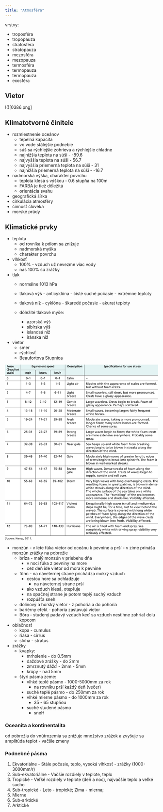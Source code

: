 ```yaml
---
title: "Atmosféra"
---
```



vrstvy:
 - troposféra
 - tropopauza
 - stratosféra
 - stratopauza
 - mezosféra
 - mezopauza
 - termosféra
 - termopauza
 - termopauza
 - exosféra

## Vietor

!()[0386.png]

## Klimatotvorné činitele

 - rozmiestnenie oceánov
   - tepelná kapacita
   - vo vode stálejšie podnebie
   - súš sa rýchlejšie zohrieva a rýchlejšie chladne
   - najnižšia teplota na súši - -89.6
   - najvyššia teplota na súši - 56.7
   - najvyššia priemerná teplota na súši - 31
   - najnižšia priemerná teplota na súši - -16.7
 - nadmorská výška, charakter povrchu
   - teplota klesá s výškou - 0.6 stupňa na 100m
   - FARBA je tiež dôležitá
   - orientácia svahu
 - geografická šírka
 - cirkulácia atmosféry
 - činnosť človeka
 - morské prúdy

## Klimatické prvky
 - teplota
   - od rovníka k pólom sa znižuje
   - nadmorská myška
   - charakter povrchu
 - vlhkosť
   - 100% - vzduch už nevezme viac vody
   - nas 100% sú zrážky
 - tlak
   - normálne 1013 hPa
   - tlaková výš - anticyklóna - čisté suché počasie - extrémne teploty
   - tlaková níž - cyklóna - škaredé počasie - akurat teploty

   - dôležité tlakové myše:
     - azorská výš
     - sibírska výš
     - islandsá níž
     - iránska níž
 - vietor
   - smer
   - rýchlosť
   - Beaufortova Stupnica

![Beaufortova stupnica](attachments/beaufortova-stupnica.png)

- monzún
      - v lete fúka vietor od oceánu k pevnine a prší
      - v zime prináša monzún zrážky na pobrežie
   - bríza - malý monzún v priebehu dňa
      - v noci fúka z pevniny na more
      - cez deň ide vietor od mora k pevnine
   - föhn - na náveternej strane prichádza mokrý vzduch
      - cestou hore sa ochladzuje
         - na náveternej strane prší
      - ako vzduch klesá, otepľuje
      - na opačnej strane je potom teplý suchý vzduch
      - rozpúšťa sneh
   - dolinový a horský vietor - z pohoria a do pohoria
   - bariérny efekt - pohoria zastavujú vietor
   - Bóra - studený padavý vzduch keď sa vzduch nestihne zohriať dolu kopcom
 - oblačnosť
   - kopa - cumulus
   - riasa - cirrus
   - sloha - stratus
 - zrážky
   - kvapky:
     - mrholenie - do 0.5mm
     - daždové zrážky - do 2mm
     - zmrznutý dážď - 2mm - 5mm
     - krúpy - nad 5mm
   - štyri pásma zeme:
     - vlhké teplé pásmo - 1000-5000mm za rok
       - na rovníku prší každý deň (večer)
     - suché teplé pásmo - do 250mm za rok
     - vlhké mierne pásmo - do 1000mm za rok
       - 35 - 65 stupňou
     - suché studené pásmo
       - sneH


### Oceanita a kontinentalita
od pobrežia do vnútrozemia sa znižuje množstvo zrážok a zvyšuje sa amplitúda teplot - vačšie zmeny

### Podnebné pásma
1. Ekvatoriálne - Stále počasie, teplo, vysoká vlhkosť - zrážky (1000-3000mm/r)
2. Sub-ekvatoriálne - Vačšie rozdiely v teplote, teplo
3. Tropické - Veľké rozdiely v teplote (deň a noc), najvačšie teplo a veľké sucho
4. Sub-tropické - Leto - tropické; Zima - mierna;
5. Mierne
6. Sub-arktické
7. Arktické

